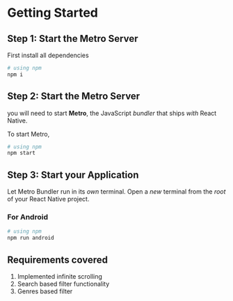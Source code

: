 

# Getting Started
## Step 1: Start the Metro Server

First install all dependencies 
```bash
# using npm 
npm i
```

## Step 2: Start the Metro Server

you will need to start **Metro**, the JavaScript _bundler_ that ships _with_ React Native.

To start Metro, 

```bash
# using npm
npm start
```

## Step 3: Start your Application

Let Metro Bundler run in its _own_ terminal. Open a _new_ terminal from the _root_ of your React Native project.

### For Android

```bash
# using npm
npm run android
```

## Requirements covered
1. Implemented infinite scrolling
2. Search based filter functionality
2. Genres based filter
